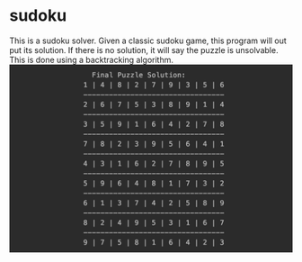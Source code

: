 # sudoku
This is a sudoku solver. Given a classic sudoku game, this program will out put its solution. If there is no solution, it will say the puzzle is unsolvable. This is done using a backtracking algorithm.
![](https://github.com/WillJarvis-Cross/sudoku/blob/main/game_example.jpg)
